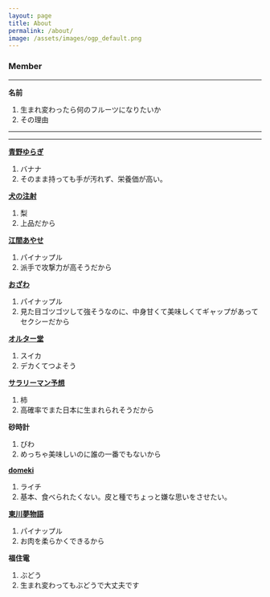 ```yaml
---
layout: page
title: About
permalink: /about/
image: /assets/images/ogp_default.png
---
```


### Member

---

**名前**

1. 生まれ変わったら何のフルーツになりたいか
2. その理由

---

<script src="https://cdn.jsdelivr.net/npm/chart.js"></script>

<canvas id="fruitChart" class="fruitChart" width="400" height="100"></canvas>

<script>
    const lightThemeColors = {
        backgroundColor: '',
        borderColor: '',
        borderColor: '96968C',
        color: '#212529',
    };

    const darkThemeColors = {
        backgroundColor: '',
        borderColor: '',
        gridColor: '#96968C',
        textColor: '#E1E1E1',
    };

    function getThemeColors() {
        const isDarkTheme = window.matchMedia('(prefers-color-scheme: dark)').matches;

        return isDarkTheme ? darkThemeColors : lightThemeColors;
    }

    const themeColors = getThemeColors();

    const data = {
        labels: ['柿', 'スイカ', '梨', 'パイナップル', 'バナナ', 'びわ', 'ぶどう', 'ライチ'],
        datasets: [{
            data: [1, 1, 1, 3, 1, 1, 1, 1], 
            backgroundColor: themeColors.backgroundColor,
            borderColor: themeColors.borderColor,
            borderWidth: 1
        }]
    };

    const config = {
        type: 'bar',
        data: data,
        options: {
            scales: {
                y: {
                    beginAtZero: true,
                    grid: {
                        color: themeColors.gridColor,
                    },
                    ticks: {
                        max: 3,
                        min: 0,
                        stepSize: 1,
                        color: themeColors.textColor,
                    },
                },
                x: {
                    grid: {
                        color: themeColors.gridColor,
                    },
                    ticks: {
                        color: themeColors.textColor,
                    }
                },
            },
            plugins: {
                legend: {
                    display: false
                    },
            },
        }
    };

    const myChart = new Chart(
        document.getElementById('fruitChart'),
        config
    );
</script>

---

**[青野ゆらぎ](https://x.com/aonoyuragi)**

1. バナナ
2. そのまま持っても手が汚れず、栄養価が高い。

**[犬の注射](https://x.com/kanetomo_seihyo)**

1. 梨
2. 上品だから

**[江間あやせ](https://x.com/emma_sama_sama)**

1. パイナップル
2. 派手で攻撃力が高そうだから

**[おざわ](https://www.instagram.com/gay.tanka/)**

1. パイナップル
2. 見た目ゴツゴツして強そうなのに、中身甘くて美味しくてギャップがあってセクシーだから

**[オルター堂](https://x.com/_reijio)**

1. スイカ
2. デカくてつよそう

**[サラリーマン予想](https://x.com/4sigong)**

1. 柿
2. 高確率でまた日本に生まれられそうだから

**砂時計**

1. びわ
2. めっちゃ美味しいのに誰の一番でもないから

**[domeki](https://x.com/d0030m)**

1. ライチ
2. 基本、食べられたくない。皮と種でちょっと嫌な思いをさせたい。

**[東川夢物語](https://x.com/m_p_d_w)**

1. パイナップル
2. お肉を柔らかくできるから

**福住電**

1. ぶどう
2. 生まれ変わってもぶどうで大丈夫です
